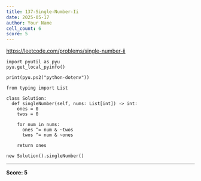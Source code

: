 ```yaml
---
title: 137-Single-Number-Ii
date: 2025-05-17
author: Your Name
cell_count: 6
score: 5
---
```


https://leetcode.com/problems/single-number-ii


```
import pyutil as pyu
pyu.get_local_pyinfo()
```


```
print(pyu.ps2("python-dotenv"))
```


```
from typing import List
```


```
class Solution:
  def singleNumber(self, nums: List[int]) -> int:
    ones = 0
    twos = 0

    for num in nums:
      ones ^= num & ~twos
      twos ^= num & ~ones

    return ones
```


```
new Solution().singleNumber()
```


---
**Score: 5**